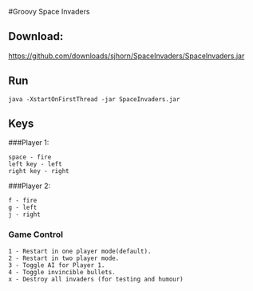 #Groovy Space Invaders

## Download:

<https://github.com/downloads/sjhorn/SpaceInvaders/SpaceInvaders.jar>

## Run

````
java -XstartOnFirstThread -jar SpaceInvaders.jar
````

## Keys

###Player 1:

````
space - fire
left key - left
right key - right
````

###Player 2: 

````
f - fire
g - left 
j - right
````

### Game Control
````
1 - Restart in one player mode(default).
2 - Restart in two player mode.
3 - Toggle AI for Player 1.
4 - Toggle invincible bullets.
x - Destroy all invaders (for testing and humour)
````